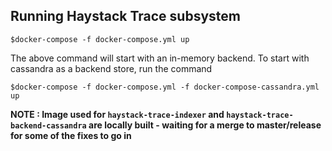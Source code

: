 ## Running Haystack Trace subsystem 

```
$docker-compose -f docker-compose.yml up
```

The above command will start with an in-memory backend. To start with cassandra as a backend store, run the command

```
$docker-compose -f docker-compose.yml -f docker-compose-cassandra.yml up
```

**NOTE : Image used for `haystack-trace-indexer` and `haystack-trace-backend-cassandra` are locally built - waiting for a merge to master/release for some of the fixes to go in**
